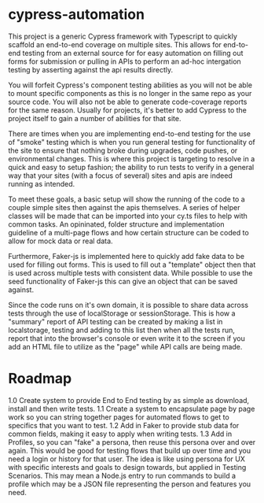 # cypress-automation
This project is a generic Cypress framework with Typescript to quickly scaffold an end-to-end coverage on multiple sites.  This allows for end-to-end testing from an external source for for easy automation on filling out forms for submission or pulling in APIs to perform an ad-hoc intergation testing by asserting against the api results directly.  

You will forfeit Cypress's component testing abilities as you will not be able to mount specific components as this is no longer in the same repo as your source code.  You will also not be able to generate code-coverage reports for the same reason.  Usually for projects, it's better to add Cypress to the project itself to gain a number of abilities for that site.

There are times when you are implementing end-to-end testing for the use of "smoke" testing which is when you run general testing for functionality of the site to ensure that nothing broke during upgrades, code pushes, or environmental changes. This is where this project is targeting to resolve in a quick and easy to setup fashion; the ability to run tests to verify in a general way that your sites (with a focus of several) sites and apis are indeed running as intended.

To meet these goals, a basic setup will show the running of the code to a couple simple sites then against the apis themselves. A series of helper classes will be made that can be imported into your cy.ts files to help with common tasks.  An opininated, folder structure and implementation guideline of a multi-page flows and how certain structure can be coded to allow for mock data or real data. 

Furthermore, Faker-js is implemented here to quickly add fake data to be used for filling out forms. This is used to fill out a "template" object then that is used across multiple tests with consistent data.  While possible to use the seed functionality of Faker-js this can give an object that can be saved against.

Since the code runs on it's own domain, it is possible to share data across tests through the use of localStorage or sessionStorage.  This is how a "summary" report of API testing can be created by making a list in localstorage, testing and adding to this list then when all the tests run, report that into the browser's console or even write it to the screen if you add an HTML file to utilize as the "page" while API calls are being made.

# Roadmap

1.0 Create system to provide End to End testing by as simple as download, install and then write tests.
1.1 Create a system to encapsulate page by page work so you can string together pages for automated flows to get to specifics that you want to test.
1.2 Add in Faker to provide stub data for common fields, making it easy to apply when writing tests.
1.3 Add in Profiles, so you can "fake" a persona, then reuse this persona over and over again.  This would be good for testing flows that build up over time and you need a login or history for that user.  The idea is like using persona for UX with specific interests and goals to design towards, but applied in Testing Scenarios.  This may mean a Node.js entry to run commands to build a profile which may be a JSON file representing the person and features you need.


